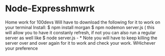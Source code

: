 # Node-Expresshmwrk

 Home work for 100devs
Will have to download the following for it to work on your terminal 
 Install:
 $ npm install morgan
 $ npm nodemon server.js  ( this will allow you to have it constanly refresh, if not you can also run a regular server as well like
 $ node server.js - * Note you will have to keep killing the server over and over again for it to work and check your work. WHichever your preference 
